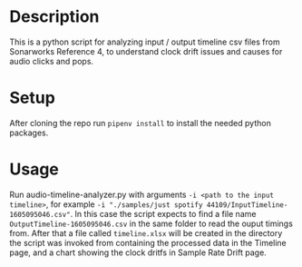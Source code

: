 # Description #

This is a python script for analyzing input / output timeline csv files from Sonarworks Reference 4, to understand clock drift issues and causes for audio clicks and pops.
 
# Setup #

After cloning the repo run `pipenv install` to install the needed python packages.

# Usage #

Run audio-timeline-analyzer.py with arguments `-i <path to the input timeline>`, for example `-i "./samples/just spotify 44109/InputTimeline-1605095046.csv"`. In this case the 
script expects to find a file name `OutputTimeline-1605095046.csv` in the same folder to read the ouput timings from. After that a file called `timeline.xlsx` will be created
in the directory the script was invoked from containing the processed data in the Timeline page, and a chart showing the clock dritfs in Sample Rate Drift page.